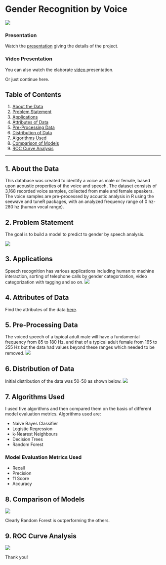 # Gender Recognition by Voice
![](https://github.com/somagicc/Gender-Recognition-by-Voice/blob/master/Images/Hello_computer.gif)

### Presentation
Watch the [presentation](https://docs.google.com/presentation/d/1huSoQE3e1uz74Howpzvw_peBVImpeXq_cgswhPmRRyk/edit "presentation") giving the details of the project. 

### Video Presentation
You can also watch the elaborate [video ](https://www.youtube.com/watch?v=yUopC0USor4&t=137s "video ")presentation.

Or just continue here.
## Table of Contents
1. [About the Data](#section1)
2. [Problem Statement](#section2)
3. [Applications](#section3)
4. [Attributes of Data](#section4)
5. [Pre-Processing Data](#section5)
6. [Distribution of Data](#section6)
7. [Algorithms Used](#section7)
8. [Comparison of Models](#section8)
9. [ROC Curve Analysis](#section9)
-------
<a id=section1></a>
## 1. About the Data
This database was created to identify a voice as male or female, based upon acoustic properties of the voice and speech. The dataset consists of 3,168 recorded voice samples, collected from male and female speakers. The voice samples are pre-processed by acoustic analysis in R using the seewave and tuneR packages, with an analyzed frequency range of 0 hz-280 hz (human vocal range).

<a id=section2></a>
## 2. Problem Statement
The goal is to build a model to predict to gender by speech analysis.

![](https://github.com/somagicc/Gender-Recognition-by-Voice/blob/master/Images/Problem_Statement.gif)

<a id=section3></a>
## 3. Applications
Speech recognition has various applications including human to machine interaction, sorting of telephone calls by gender categorization, video categorization with tagging and so on.
![](https://github.com/somagicc/Gender-Recognition-by-Voice/blob/master/Images/Application.png)

<a id=section4></a>
## 4. Attributes of Data
Find the attributes of the data [here](https://github.com/somagicc/Gender-Recognition-by-Voice/blob/master/About%20the%20Data "here").

<a id=section5></a>
## 5. Pre-Processing Data
The voiced speech of a typical adult male will have a fundamental frequency from 85 to 180 Hz, and that of a typical adult female from 165 to 255 Hz but the data had values beyond these ranges which needed to be removed.
![](https://github.com/somagicc/Gender-Recognition-by-Voice/blob/master/Images/Initial%20Distribution%20of%20Mean%20Fundamental%20Frequency%20Across%20Gender.jpeg)

<a id=section6></a>
## 6. Distribution of Data
Initial distribution of the data was 50-50 as shown below.
![](https://github.com/somagicc/Gender-Recognition-by-Voice/blob/master/Images/Initial%20Distribution%20of%20Gender.png)

<a id=section7></a>
## 7. Algorithms Used
I used five algorithms and then compared them on the basis of different model evaluation metrics. Algorithms used are:
- Naive Bayes Classifier 
- Logistic Regression
- k-Nearest Neighbours
- Decision Trees
- Random Forest

### Model Evaluation Metrics Used
- Recall
- Precision
- f1 Score
- Accuracy

<a id=section8></a>
## 8. Comparison of Models
![](https://github.com/somagicc/Gender-Recognition-by-Voice/blob/master/Images/Comparison%20of%20models.png)

Clearly Random Forest is outperforming the others.

<a id=section9></a>
## 9. ROC Curve Analysis
![](https://github.com/somagicc/Gender-Recognition-by-Voice/blob/master/Images/ROC_Curve_Analysis.png)

Thank you!

